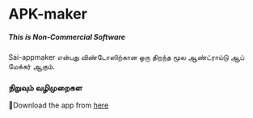 # APK-maker
   ##### This is Non-Commercial Software
   Sai-appmaker என்பது விண்டோஸிற்கான ஒரு திறந்த மூல ஆண்ட்ராய்டு ஆப் மேக்கர் ஆகும்.
   ### நிறுவும் வழிமுறைகள
   🔹Download the app from [here]()
